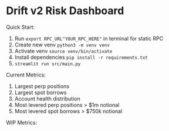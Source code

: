 # Drift v2 Risk Dashboard


Quick Start:
1. Run `export RPC_URL"YOUR_RPC_HERE"` in terminal for static RPC
2. Create new venv `python3 -m venv venv`
3. Activate venv `source venv/bin/activate`
4. Install dependencies `pip install -r requirements.txt`
5. `streamlit run src/main.py`

Current Metrics:
1. Largest perp positions
2. Largest spot borrows
3. Account health distribution
4. Most levered perp positions > $1m notional
5. Most levered spot borrows > $750k notional

WIP Metrics:
